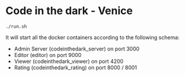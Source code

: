 # Code in the dark - Venice


```
./run.sh
```
It will start all the docker containers according to the following schema:

- Admin Server (codeinthedark_server) on port 3000
- Editor (editor) on port 9000
- Viewer (codeinthedark_viewer) on port 4200
- Rating (codeinthedark_rating) on port 8000 / 8001


